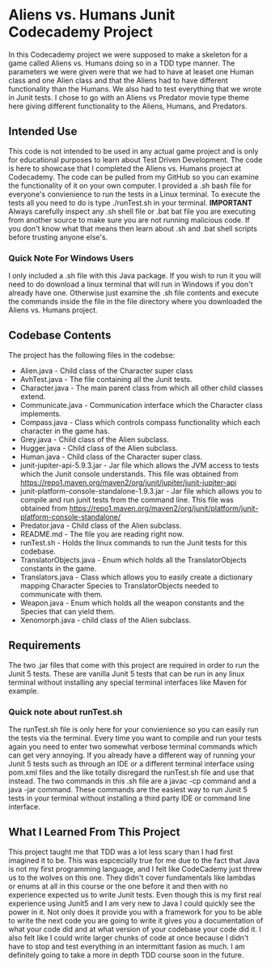 # Aliens vs. Humans Junit Codecademy Project
In this Codecademy project we were supposed to make a skeleton for a game called Aliens vs. Humans doing so in a TDD type manner.
The parameters we were given were that we had to have at leaset one Human class and one Alien class and that the Aliens had to have different functionality than the Humans.
We also had to test everything that we wrote in Junit tests. I chose to go with an Aliens vs Predator movie type theme here giving different functionality to the Aliens, Humans, and Predators.


## Intended Use
This code is not intended to be used in any actual game project and is only for educational purposes to learn about Test Driven Development. The code is here to showcase that I completed the Aliens vs. Humans project at Codecademy.
The code can be pulled from my GitHub so you can examine the functionality of it on your own computer. I provided a .sh bash file for everyone's convienience to run the tests in a Linux terminal. To execute the tests all you need to do is type ./runTest.sh in your terminal. **IMPORTANT** Always carefully inspect any .sh shell file or .bat bat file you are executing from another source to make sure you are not running malicious code. If you don't know what that means then learn about .sh and .bat shell scripts before trusting anyone else's. 


### Quick Note For Windows Users
I only included a .sh file with this Java package. If you wish to run it you will need to do download a linux terminal that will run in Windows if you don't already have one. Otherwise just examine the .sh file contents and execute the commands inside the file in the file directory where you downloaded the Aliens vs. Humans project.


## Codebase Contents
The project has the following files in the codebse:
- Alien.java - Child class of the Character super class
- AvhTest.java - The file containing all the Junit tests.
- Character.java - The main parent class from which all other child classes extend.
- Communicate.java - Communication interface which the Character class implements.
- Compass.java - Class which controls compass functionality which each character in the game has.
- Grey.java - Child class of the Alien subclass.
- Hugger.java - Child class of the Alien subclass.
- Human.java - Child class of the Character super class.
- junit-jupiter-api-5.9.3.jar - Jar file which allows the JVM access to tests which the Junit console understands. This file was obtained from <https://repo1.maven.org/maven2/org/junit/jupiter/junit-jupiter-api>
- junit-platform-console-standalone-1.9.3.jar - Jar file which allows you to compile and run junit tests from the command line. This file was obtained from <https://repo1.maven.org/maven2/org/junit/platform/junit-platform-console-standalone/>
- Predator.java - Child class of the Alien subclass.
- README.md - The file you are reading right now.
- runTest.sh - Holds the linux commands to run the Junit tests for this codebase.
- TranslatorObjects.java - Enum which holds all the TranslatorObjects constants in the game.
- Translators.java - Class which allows you to easily create a dictionary mapping Character Species to TranslatorObjects needed to communicate with them.
- Weapon.java - Enum which holds all the weapon constants and the Species that can yield them.
- Xenomorph.java - child class of the Alien subclass.


## Requirements
The two .jar files that come with this project are required in order to run the Junit 5 tests. These are vanilla Junit 5 tests that can be run in any linux terminal without installing any special terminal interfaces like Maven for example. 


### Quick note about runTest.sh
The runTest.sh file is only here for your convienience so you can easily run the tests via the terminal. Every time you want to compile and run your tests again you need to enter two somewhat verbose terminal commands which can get very annoying. If you already have a different way of running your Junit 5 tests such as through an IDE or a different terminal interface using pom.xml files and the like totally disregard the runTest.sh file and use that instead. The two commands in this .sh file are a javac -cp command and a java -jar command. These commands are the easiest way to run Junit 5 tests in your terminal without installing a third party IDE or command line interface. 


## What I Learned From This Project
This project taught me that TDD was a lot less scary than I had first imagined it to be. This was espcecially true for me due to the fact that Java is not my first programming language, and I felt like CodeCademy just threw us to the wolves on this one. They didn't cover fundamentals like lambdas or enums at all in this course or the one before it and then with no experience expected us to write Junit tests. Even though this is my first real experience using Junit5 and I am very new to Java I could quickly see the power in it. Not only does it provide you with a framework for you to be able to write the next code you are going to write it gives you a documentation of what your code did and at what version of your codebase your code did it. I also felt like I could write larger chunks of code at once because I didn't have to stop and test everything in an intermittant fasion as much. I am definitely going to take a more in depth TDD course soon in the future. 


